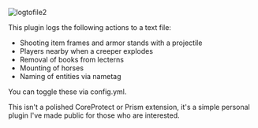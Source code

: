![logtofile2](https://user-images.githubusercontent.com/60233722/153992586-c9af19c5-1d09-4f21-8134-ff195b881fe8.png)

This plugin logs the following actions to a text file:

- Shooting item frames and armor stands with a projectile
- Players nearby when a creeper explodes
- Removal of books from lecterns
- Mounting of horses
- Naming of entities via nametag

You can toggle these via config.yml.

This isn't a polished CoreProtect or Prism extension, it's a simple personal plugin I've made public for those who are interested.
